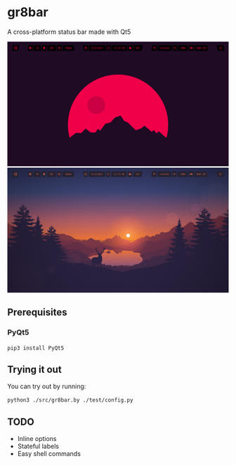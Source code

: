 # gr8bar
A cross-platform status bar made with Qt5

![](res/md/example-bar.png)
![](res/md/example-bar2.png)

## Prerequisites 

### PyQt5
```
pip3 install PyQt5
```

## Trying it out
You can try out by running:

```
python3 ./src/gr8bar.by ./test/config.py
```

## TODO
- Inline options
- Stateful labels
- Easy shell commands